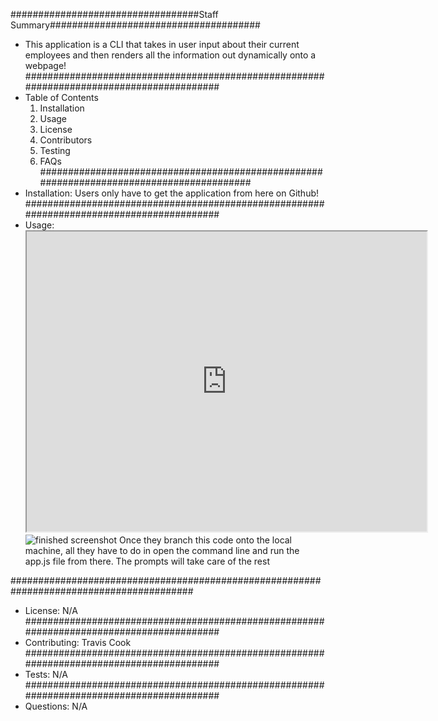 
##################################Staff Summary######################################
* This application is a CLI that takes in user input about their current employees and then renders all the information out dynamically onto a webpage!
#########################################################################################
* Table of Contents
  1. Installation
  2. Usage
  3. License
  4. Contributors
  5. Testing
  6. FAQs
#########################################################################################
* Installation:
Users only have to get the application from here on Github!
#########################################################################################
* Usage:<iframe src="https://drive.google.com/file/d/1A4YJpW7Uh_t0rbiq8BQ0js2FsBQmEj71/preview" width="640" height="480"></iframe>
![finished screenshot](/Finishedoutput.png) 
Once they branch this code onto the local machine, all they have to do in open the command line and run the app.js file from there. The prompts will take care of the rest

#########################################################################################
* License:
N/A
#########################################################################################
* Contributing:
Travis Cook
#########################################################################################
* Tests:
N/A
#########################################################################################
* Questions:
N/A

